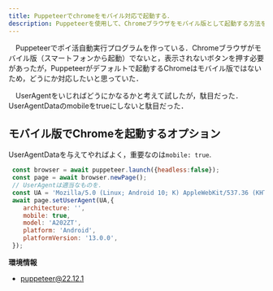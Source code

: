 ```yaml
---
title: Puppeteerでchromeをモバイル対応で起動する．
description: Puppeteerを使用して、Chromeブラウザをモバイル版として起動する方法を解説します。UserAgentの設定やデバイス情報の指定方法を詳しく紹介します。
---
```

　Puppeteerでポイ活自動実行プログラムを作っている．Chromeブラウザがモバイル版（スマートフォンから起動）でないと，表示されないボタンを押す必要があったが，Puppeteerがデフォルトで起動するChromeはモバイル版ではないため，どうにか対応したいと思っていた．

 　UserAgentをいじればどうにかなるかと考えて試したが，駄目だった．UserAgentDataのmobileをtrueにしないと駄目だった．

 ## モバイル版でChromeを起動するオプション
  UserAgentDataを与えてやればよく，重要なのは`mobile: true`.
```js {7,7}
 const browser = await puppeteer.launch({headless:false});
 const page = await browser.newPage();
 // UserAgentは適当なものを．
 const UA = 'Mozilla/5.0 (Linux; Android 10; K) AppleWebKit/537.36 (KHTML, like Gecko) Chrome/126.0.0.0 Mobile Safari/537.36';
 await page.setUserAgent(UA,{
    architecture: '',
    mobile: true,
    model: 'A202ZT',
    platform: 'Android',
    platformVersion: '13.0.0',
 });
```

**環境情報**
- puppeteer@22.12.1